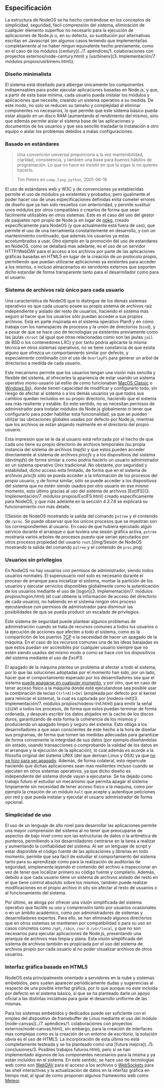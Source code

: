 ## Especificación

La estructura de NodeOS se ha hecho centrándose en los conceptos de simplicidad,
seguridad, fácil comprensión del sistema, eliminación de cualquier elemento
superfluo no necesario para la ejecución de aplicaciones de Node.js o, en su
defecto, su sustitución por alternativas escritas en Javascript (en algunos
casos teniendo que implementarlas completamente al no haber ningun equivalente
hecho previamente, como en el caso de los módulos
[century](../7. apéndices/1. colaboraciones con proyectos externos/node-century.html)
y [usrbinenv](3. Implementación/7. módulos propios/usrbinenv.html)).

### Diseño minimalista

El sistema está diseñado para albergar únicamente los componentes indispensables
para poder ejecutar aplicaciones basadas en Node.js, y que, a partir de esta base
mínima, cada usuario pueda instalar los módulos y aplicaciones que necesite,
creando un sistema operativo a su medida. De este modo, no solo se reducen su
tamaño y complejidad al eliminar componentes no necesarios, lo que permite que
este sistema básico pueda estar alojado en un disco RAM (aumentando el
rendimiento del mismo), sino que además permite aislar el sistema base de las
aplicaciones y documentos de los usuarios y que sea sencillo trasladar la
instalación a otro equipo o aislar los problemas debidos a malas configuraciones.

### Basado en estándares

> Una convención universal proporciona a la vez mantenibilidad, claridad,
> consistencia, y también una base para buenos hábitos de programación. Lo que
> no hace es insistir en que la sigas si no quieres hacerlo.
>
> Tim Peters en `comp.lang.python`, 2001-06-16

El uso de estándares web y W3C y de convenciones ya establecidas permite el uso
de módulos ya existentes y probados, pero igualmente el poder hacer uso de unas
especificaciones definidas evita cometer errores de diseño que ya han sido
resueltos con anterioridad, y permite sustituir unos módulos por otros
compatibles o crearlos de forma que sean fácilmente utilizables en otros
sistemas. Este es el caso del uso del gestor de paquetes npm propio de Node.js
en lugar de [npkg](http://npkg.org), creado específicamente para NodeOS (y que
actualmente está fuera de uso), que permite el uso de una herramienta
constantemente en desarrollo, y con un mantenimiento continuado, que además los
usuarios ya estas acostumbrados a usar. Otro ejemplo en la promoción del uso de
estandares en NodeOS, como se detallará mas adelante, es el uso de un servidor
HTTP/WebDAV para el acceso a los archivos por parte de las aplicaciones gráficas
basadas en HTML5 en lugar de la creación de un protocolo propio, permitiendo que
puedan utilizarse aplicaciones ya existentes para acceder a los mismos, o
incluso almacenarlos en servidores externos que soporten dicho estandar de forma
transparente tanto para el desarrollador como para el usuario.

### Sistema de archivos raíz único para cada usuario

Una característica de NodeOS que lo distingue de los demás sistemas operativos
es que cada usuario posee su propio sistema de archivos raíz independiente y
aislado del resto de usuarios, haciendo el sistema más seguro al hacer que los
usuarios sólo puedan acceder a sus propios archivos. Está en parte inspirada en
el sistema operativo Plan9 y en cómo trabaja con los namespaces de procesos y la
unión de directorios (`bind`), y a pesar de que se hace uso de tecnologias ya
existentes previamente como las jaulas `chroot` (al igual que otras relacionadas
como son las jaulas `jail` de BSD o los contenedores LXC) y por tanto podría
aplicarse la misma técnica en otros sistemas operativos, no se tiene constancia
de que exista alguno que ofrezca un comportamiento similar por defecto, y
especialmente combinado con el uso de `OverlayFS` para generar un arbol de
directorios a medida de cada usuario.

Este mecanismo permite que los usuarios tengan una visión más sencilla y
flexible del sistema, al ofrecerles la apariencia de estar usando un sistema
operativo mono-usuario (al estilo de como funcionaban
[MacOS Classic](https://es.wikipedia.org/wiki/Historia_de_Mac_OS) o
[Windows 9x](https://es.wikipedia.org/wiki/Windows_9x)), donde tienen capacidad
de modificar y configurarlo todo, sin riesgo de afectar al sistema o a los demás
usuarios ya que todos sus cambios quedan recluidos en su propio directorio,
haciendo que el sistema sea más resiliente y estable. En este sentido, no se
necesitan permisos de administrador para instalar módulos de Node.js globalmente
ni tener que configurarlo para poder habilitar esta funcionalidad, ya que se
pueden utilizar las ubicaciones globales usadas por defecto por Node.js,
mientras que los archivos se están alojando realmente en el directorio del
propio usuario.

Esta impresión que se le da al usuario está reforzada por el hecho de que cada
uno tiene su propio directorio de archivos temporales (su propia instancia del
sistema de archivos *tmpfs*) y que estos pueden acceder directamente al sistema
de archivos *procfs* y a los dispositivos del sistema (*devtmpfs*) de forma
similar a como podría hacerlo un usuario administrador en un sistema operativo
Unix tradicional. No obstante, por seguridad y estabilidad, dicho acceso esta
limitado, de forma que en el sistema de archivos *procfs* sólo se pueda acceder
a la información de los procesos del propio usuario, y de forma similar, sólo se
puede acceder a los dispositivos del sistema que no estén siendo usados por otro
usuario en ese mismo momento, esto último gracias al uso del sistema de archivos
[ExclFS](3. Implementación/7. módulos propios/ExclFS.html) creado
específicamente para NodeOS, y que más adelante en la sección *4.3.7.6* se
explicará su funcionamiento con más detalle.

![Sesión de NodeOS mostrando la salida del comando `pstree` y el contenido de `/proc`. Se puede observar que los únicos procesos que se muestran son los correspondientes al usuario. En caso de que hubiera ejecutado algún servicio durante el arranque o que tuviera una sesión gráfica activa, `pstree` mostraría varios arboles de procesos puesto que serian ejecutados por otros procesos propiedad del usuario `root`.](img/Sesión de NodeOS mostrando la salida del comando `pstree` y el contenido de `proc`.png)

### Usuarios sin privilegios

En NodeOS no hay usuarios con permisos de administrador, siendo todos usuarios
normales. El superusuario *root* solo es necesario durante el proceso de
arranque para inicializar el sistema, montar la partición de los usuarios y
ejecutar servicios disponibles globalmente como la autenticación de los usuarios
mediante el uso de [logon](3. Implementación/7. módulos propios/logon.html) (el
cual obtiene la información de acceso del directorio de cada usuario), no
habiendo en el sistema ningún otro proceso ejecutandose con permisos de
administrador para disminuir las posibilidades de que se pueda producir un
escalado de privilegios.

Éste sistema de seguridad puede plantear algunos problemas de administración
cuando se trata de recursos comunes a todos los usuarios o la ejecución de
acciones que afecten a todo el sistema, como es la compartición de los puertos
[TCP](https://github.com/NodeOS/NodeOS/issues/35) o la necesidad de hacer un
apagado de la máquina. En el caso de los recursos comunes una de las ideas
barajadas es que estos puedan ser accesibles por cualquier usuario siempre que
no estén siendo usados del mismo modo a como se hace con los dispositivos del
sistema mediante el uso de *ExclFS*.

El apagado de la máquina plantea un problema al afectar a todo el sistema, por
lo que las soluciones adoptadas por el momento han sido, por un lado, hacer que
el comportamiento esperado por los desarrolladores sea que el sistema
[puede apagarse en cualquier momento](https://github.com/NodeOS/NodeOS/issues/71),
y por otro, que en caso de tener acceso físico a la máquina donde esté
ejecutandose sea posible usar la combinación de teclas `Ctrl+Alt+Del` (empleada
por defecto por el kernel para reiniciar el sistema), la cual es capturada por
[nodeos-init](3. Implementación/7. módulos propios/nodeos-init.html) para emitir
la señal `SIGINT` a todos los procesos, de forma que estos puedan terminar de
forma ordenada, y después escribir los datos alojados en la cache de los discos
duros, garantizando de esta forma la coherencia de los mismos y produciendo un
apagado limpio y seguro del sistema. Esto obliga a los desarrolladores a que
sean conscientes de éste hecho a la hora de diseñar sus programas, de forma que
tomen las medidas adecuadas para garantizar de forma conveniente la integridad
de sus datos (por ejemplo diseñándolas sin estado, usando transacciones o
comprobando la validad de los datos en el arranque y la ejecución de la
aplicación), lo cual además es acorde a la filosofía original del sistema UNIX
(del que derivan Linux y OSX) ya que
[no se hizo para ser apagado](http://www.tldp.org/LDP/intro-linux/html/sect_04_02.html#sect_04_02_06).
Además, de forma colateral, esto repercute haciendo que dichas aplicaciones sean
mas resilientes incluso cuando se ejecuten en otros sistemas operativos, ya que
dicho diseño es independiente del sistema donde vayan a ejecutarse. Se ha dejado
como trabajo futuro el estudiar un mecanismo que permita apagar el sistema
limpiamente sin necesidad de tener acceso fisico a la maquina, como por ejemplo
la creación de un módulo `halt` que acepte y autentique peticiones por red y que
pueda instalar y ejecutar el usuario administrador de forma opcional.

### Simplicidad de uso

El uso de un lenguaje de alto nivel para desarrollar las aplicaciones permite
una mayor comprensión del sistema al no tener que preocuparse de aspectos de
bajo nivel como son las estructuras de datos o la aritmética de punteros,
permitiendo a los desarrolladores centrarse en la tarea a realizar y aumentando
la confiabilidad del sistema. Al ser un lenguaje de script y estar disponible el
código fuente de las aplicaciones y librerías en todo momento, permite que sea
fácil de estudiar el comportamiento del sistema tanto para su aprendizaje como
para la realización de auditorías de seguridad, simplemente leyendo el contenido
del archivo a inspeccionar en vez de tener que localizar primero su código
fuente y compilarlo. Además, debido a que cada usuario tiene un sistema de
archivos aislado del resto en el que tiene control absoluto sobre los mismos,
también puede realizar modificaciones en el propio archivo *in situ* sin afectar
al resto de usuarios o al funcionamiento del sistema.

Por último, se aboga por ofrecer una visión simplificada del sistema operativo
que facilite su uso y comprensión tanto por usuarios ocasionales o en un ámbito
académico, como por administradores de sistemas y desarrolladores expertos. Para
ello, se han eliminado algunos directorios que en otros sistemas se mantienen
por compatibilidad o para su uso en casos concretos como `/opt`, `/sbin`, `/usr`
o `/usr/local`, y que no son necesarios para ejecutar aplicaciones de Node.js,
presentando una jerarquía de archivos mas limpia y plana. Esta visión
simplificada del sistema de archivos también es propiciada por el uso del
sistema de archivos propio por cada usuario al no poder visualizar archivos de
otros usuarios.

### Interfaz gráfica basada en HTML5

NodeOS esta principalmente orientado a servidores en la nube y sistemas
embebidos, pero suelen aparecer periódicamente dudas y sugerencias al respecto
de una posible interfaz gráfica, por lo que aunque no este incluida por defecto
en el sistema básico, si que se ha planteado darle un apoyo oficial a las
distintas iniciativas para guiar el desarrollo uniforme de las mismas.

Para los sistemas embebidos y dedicados puede ser suficiente con el empleo del
dispositivo de framebuffer de Linux mediante el uso del módulo
[node-canvas](../7. apéndices/1. colaboraciones con proyectos externos/node-canvas.html),
sin embargo, para la creación de interfaces mas complejas como es la creación de
un entorno de escritorio, la solución obvia es el uso de HTML5. La incorporación
de esta última no está completamente testeada y se ha planteado como una
[futura mejora](../5. conclusiones/3. Posibles trabajos futuros.html), pero sí
se han implementado algunos de los componentes necesarios para la misma y ya
están incluidos en el sistema. En este sentido, se hace uso de tecnologías web
como son [WebDAV](http://www.webdav.org) para el acceso a los archivos o
[WebSockets](https://tools.ietf.org/html/rfc6455) para las shell interactivas y
la actualización de datos en la interfaz gráfica en tiempo real, al igual de
como proponen algunos frameworks web como [Meteor](https://www.meteor.com).
